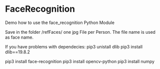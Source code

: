 # FaceRecognition
Demo how to use the face_recognition Python Module

Save in the folder /refFaces/ one jpg File per Person. The file name is used as face name.

If you have problems with dependecies:
pip3 unistall dlib
pip3 install dlib==19.8.2

pip3 install face-recognition
pip3 install opencv-python
pip3 install numpy
